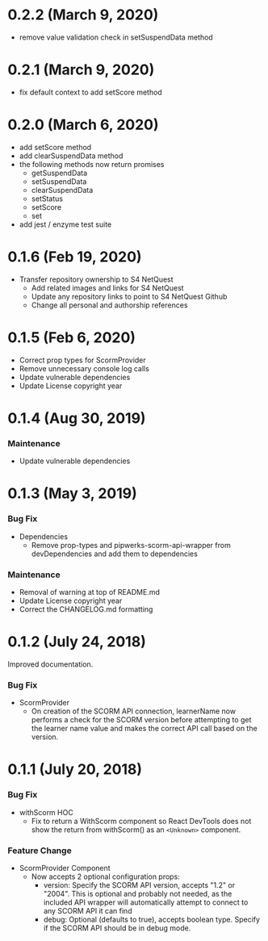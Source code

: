 # 0.2.2 (March 9, 2020)
* remove value validation check in setSuspendData method

# 0.2.1 (March 9, 2020)
* fix default context to add setScore method

# 0.2.0 (March 6, 2020)
* add setScore method
* add clearSuspendData method
* the following methods now return promises
  * getSuspendData
  * setSuspendData
  * clearSuspendData
  * setStatus
  * setScore
  * set
* add jest / enzyme test suite

# 0.1.6 (Feb 19, 2020)
* Transfer repository ownership to S4 NetQuest
  * Add related images and links for S4 NetQuest
  * Update any repository links to point to S4 NetQuest Github
  * Change all personal and authorship references

# 0.1.5 (Feb 6, 2020)
* Correct prop types for ScormProvider
* Remove unnecessary console log calls
* Update vulnerable dependencies
* Update License copyright year

# 0.1.4 (Aug 30, 2019)

### Maintenance
* Update vulnerable dependencies

# 0.1.3 (May 3, 2019)

### Bug Fix
* Dependencies
  * Remove prop-types and pipwerks-scorm-api-wrapper from devDependencies and add them to dependencies

### Maintenance
* Removal of warning at top of README.md
* Update License copyright year
* Correct the CHANGELOG.md formatting

# 0.1.2 (July 24, 2018)

Improved documentation.

### Bug Fix
* ScormProvider
  * On creation of the SCORM API connection, learnerName now performs a check for the SCORM version before attempting to get the learner name value and makes the correct API call based on the version.

# 0.1.1 (July 20, 2018)

### Bug Fix
* withScorm HOC
  * Fix to return a WithScorm component so React DevTools does not show the return from withScorm() as an `<Unknown>` component.

### Feature Change
* ScormProvider Component
  * Now accepts 2 optional configuration props:
    * version: Specify the SCORM API version, accepts "1.2" or "2004". This is optional and probably not needed, as the included API wrapper will automatically attempt to connect to any SCORM API it can find
    * debug: Optional (defaults to true), accepts boolean type. Specify if the SCORM API should be in debug mode.